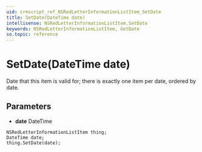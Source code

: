 ```yaml
---
uid: crmscript_ref_NSRedLetterInformationListItem_SetDate
title: SetDate(DateTime date)
intellisense: NSRedLetterInformationListItem.SetDate
keywords: NSRedLetterInformationListItem, GetDate
so.topic: reference
---
```


# SetDate(DateTime date)

Date that this item is valid for; there is exactly one item per date, ordered by date.

## Parameters

* **date** DateTime

```crmscript
NSRedLetterInformationListItem thing;
DateTime date;
thing.SetDate(date);
```

